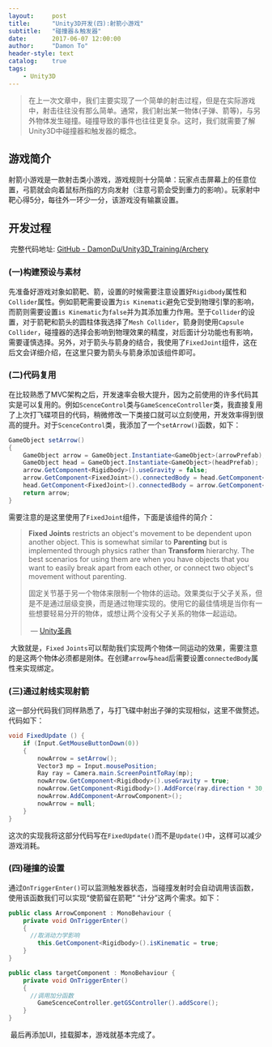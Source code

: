 ```yaml
---
layout:     post
title:      "Unity3D开发(四):射箭小游戏"
subtitle:   "碰撞器＆触发器"
date:       2017-06-07 12:00:00
author:     "Damon To"
header-style: text
catalog:    true
tags:
    - Unity3D
---
```


> 在上一次文章中，我们主要实现了一个简单的射击过程，但是在实际游戏中，射击往往没有那么简单。通常，我们射出某一物体(子弹、箭等)，与另外物体发生碰撞。碰撞导致的事件也往往更复杂。这时，我们就需要了解Unity3D中碰撞器和触发器的概念。

## 游戏简介

​	射箭小游戏是一款射击类小游戏，游戏规则十分简单：玩家点击屏幕上的任意位置，弓箭就会向着鼠标所指的方向发射（注意弓箭会受到重力的影响）。玩家射中靶心得5分，每往外一环少一分，该游戏没有输赢设置。

## 开发过程

​	完整代码地址: [GitHub - DamonDu/Unity3D_Training/Archery](https://github.com/DamonDu/Unity3D_Training/tree/master/Archery)

### (一)构建预设与素材

​	先准备好游戏对象如箭靶、箭，设置的时候需要注意设置好`Rigidbody`属性和`Collider`属性。例如箭靶需要设置为`is Kinematic`避免它受到物理引擎的影响，而箭则需要设置`is Kinematic`为`false`并为其添加重力作用。至于`Collider`的设置，对于箭靶和箭头的圆柱体我选择了`Mesh Collider`，箭身则使用`Capsule Collider`，碰撞器的选择会影响到物理效果的精度，对后面计分功能也有影响，需要谨慎选择。另外，对于箭头与箭身的结合，我使用了`FixedJoint`组件，这在后文会详细介绍，在这里只要为箭头与箭身添加该组件即可。

### (二)代码复用

​	在比较熟悉了MVC架构之后，开发速率会极大提升，因为之前使用的许多代码其实是可以复用的。例如`ScenceControl`类与`GameScenceController`类，我直接复用了上次打飞碟项目的代码，稍微修改一下类接口就可以立刻使用，开发效率得到很高的提升。对于`ScenceControl`类，我添加了一个`setArrow()`函数，如下：

```c#
GameObject setArrow()
{
    GameObject arrow = GameObject.Instantiate<GameObject>(arrowPrefab);
    GameObject head = GameObject.Instantiate<GameObject>(headPrefab);
    arrow.GetComponent<Rigidbody>().useGravity = false;
    arrow.GetComponent<FixedJoint>().connectedBody = head.GetComponent<Rigidbody>();
    head.GetComponent<FixedJoint>().connectedBody = arrow.GetComponent<Rigidbody>();
    return arrow;
}
```

​	需要注意的是这里使用了`FixedJoint`组件，下面是该组件的简介：

> **Fixed Joints** restricts an object's movement to be dependent upon another object. This is somewhat similar to **Parenting** but is implemented through physics rather than **Transform** hierarchy. The best scenarios for using them are when you have objects that you want to easily break apart from each other, or connect two object's movement without parenting.
>
> 固定关节基于另一个物体来限制一个物体的运动。效果类似于父子关系，但是不是通过层级变换，而是通过物理实现的。使用它的最佳情境是当你有一些想要轻易分开的物体，或想让两个没有父子关系的物体一起运动。
>
> ​																			— [Unity圣典](http://game.ceeger.com/) 

​	大致就是，`Fixed` `Joints`可以帮助我们实现两个物体一同运动的效果，需要注意的是这两个物体必须都是刚体。在创建`arrow`与`head`后需要设置`connectedBody`属性来实现绑定。

### (三)通过射线实现射箭

​	这一部分代码我们同样熟悉了，与打飞碟中射出子弹的实现相似，这里不做赘述。代码如下：

```c#
void FixedUpdate () {
    if (Input.GetMouseButtonDown(0))
    {
        nowArrow = setArrow();
        Vector3 mp = Input.mousePosition;
        Ray ray = Camera.main.ScreenPointToRay(mp);
        nowArrow.GetComponent<Rigidbody>().useGravity = true;
        nowArrow.GetComponent<Rigidbody>().AddForce(ray.direction * 30, ForceMode.Impulse);
        nowArrow.AddComponent<ArrowComponent>();
        nowArrow = null;
    }
}
```

​	这次的实现我将这部分代码写在`FixedUpdate()`而不是`Update()`中，这样可以减少游戏消耗。

### (四)碰撞的设置

​	通过`OnTriggerEnter()`可以监测触发器状态，当碰撞发射时会自动调用该函数，使用该函数我们可以实现“使箭留在箭靶” “计分”这两个需求。如下：

```c#
public class ArrowComponent : MonoBehaviour {
    private void OnTriggerEnter()
    {
      //取消动力学影响
        this.GetComponent<Rigidbody>().isKinematic = true;
    }
}

public class targetComponent : MonoBehaviour {
    private void OnTriggerEnter()
    {
      //调用加分函数
        GameScenceController.getGSController().addScore();
    }
}
```

​	最后再添加UI，挂载脚本，游戏就基本完成了。